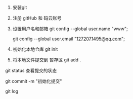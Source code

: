 

1. 安装git  

2. 注册  gitHub  和   码云账号

1. 设置用户名和邮箱
    git config --global user.name "www";

    git config --global user.email "1272071495@qq.com";


2. 初始化本地仓库
git init   

3. 将本地文件提交到 暂存区
git add .

git status   查看提交的状态

<!-- 统一将暂存区中的所有修改提交到 版本库 -->
git commit -m "初始化提交"

<!-- 提交日志  -->
git log 